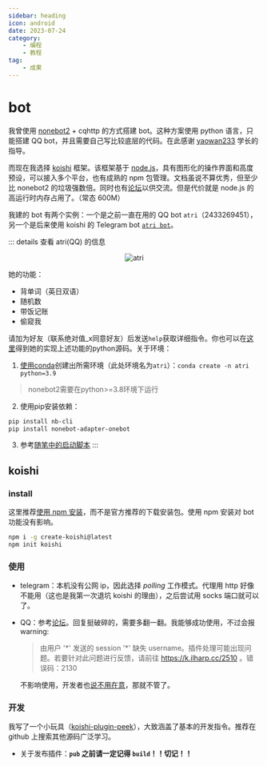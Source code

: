 ```yaml
---
sidebar: heading
icon: android
date: 2023-07-24
category:
    - 编程
    - 教程
tag:
    - 成果
---
```


# bot
我曾使用 [nonebot2](https://nonebot.dev/) + cqhttp 的方式搭建 bot。这种方案使用 python 语言，只能搭建 QQ bot，并且需要自己写比较底层的代码。在此感谢 [yaowan233](https://github.com/yaowan233) 学长的指导。

而现在我选择 [koishi](https://koishi.chat/zh-CN/) 框架。该框架基于 [node.js](./nodejs.md)，具有图形化的操作界面和高度预设，可以接入多个平台，也有成熟的 npm 包管理。文档虽说不算优秀，但至少比 nonebot2 的垃圾强数倍。同时也有[论坛](https://forum.koishi.xyz/)以供交流。但是代价就是 node.js 的高运行时内存占用了。（常态 600M）

我建的 bot 有两个实例：一个是之前一直在用的 QQ bot `atri`（2433269451），另一个是后来使用 koishi 的 Telegram bot [`atri bot`](https://t.me/atri_absx_bot)。

::: details 查看 atri(QQ) 的信息
<div style="text-align: center;" class="image40">
<img alt="atri" src="https://cdn.staticaly.com/gh/lxl66566/lxl66566.github.io/images/farraginous/atri/atri.jpg"/>
</div>

她的功能：
* 背单词（英日双语）
* 随机数
* 带饭记账
* 偷窥我

请加为好友（联系绝对值_x同意好友）后发送`help`获取详细指令。你也可以在[这里](https://github.com/lxl66566/primary-atri-bot-plugins)得到她的实现上述功能的python源码。关于环境：
1. [使用conda](../coding/python.md#创建环境)创建出所需环境（此处环境名为`atri`）：`conda create -n atri python=3.9`
> nonebot2需要在python>=3.8环境下运行
2. 使用pip安装依赖：
```sh
pip install nb-cli
pip install nonebot-adapter-onebot
```
3. 参考[随笔中的启动脚本](../essay.md#_20220506)
:::
## koishi
### install
这里推荐[使用 npm 安装](https://koishi.chat/zh-CN/manual/starter/boilerplate.html)，而不是官方推荐的下载安装包。使用 npm 安装对 bot 功能没有影响。
```sh
npm i -g create-koishi@latest
npm init koishi
```
### 使用
* telegram：本机没有公网 ip，因此选择 *polling* 工作模式。代理用 http 好像不能用（这也是我第一次退坑 koishi 的理由），之后尝试用 socks 端口就可以了。
* QQ：参考[论坛](https://forum.koishi.xyz/t/topic/2502)。回复挺破碎的，需要多翻一翻。我能够成功使用，不过会报 warning:
    > 由用户 '\*' 发送的 session '\*' 缺失 username。插件处理可能出现问题。若要针对此问题进行反馈，请前往 https://k.ilharp.cc/2510 。错误码：2130

    不影响使用，开发者也[说不用在意](https://forum.koishi.xyz/t/topic/2510/154)，那就不管了。
### 开发
我写了一个小玩具（[koishi-plugin-peek](https://github.com/lxl66566/koishi-plugin-peek)），大致涵盖了基本的开发指令。推荐在 github 上搜索其他源码广泛学习。

* 关于发布插件：**`pub` 之前请一定记得 `build`！！切记！！**